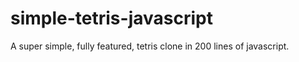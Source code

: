 # simple-tetris-javascript
A super simple, fully featured, tetris clone in 200 lines of javascript.
